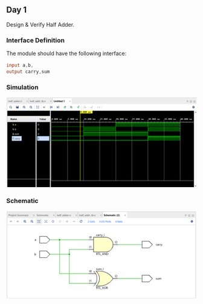 ## Day 1
Design & Verify Half Adder.

### Interface Definition
The module should have the following interface:
```verilog
input a,b,
output carry,sum
```

### Simulation
![full_adder](image/half_adder.png)
### Schematic
![full_adder](image/half_adder_sch.png)